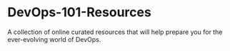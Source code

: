 # DevOps-101-Resources

A collection of online curated resources that will help prepare you for the ever-evolving world of DevOps.

